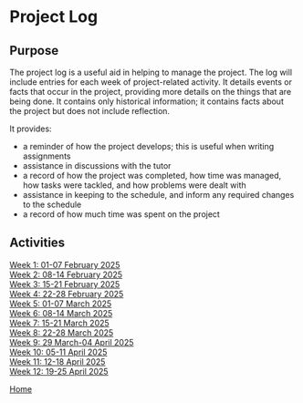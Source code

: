 # Project Log

## Purpose
The project log is a useful aid in helping to manage the project. The log will include entries for each week of project-related activity.  It details events or facts that occur in the project, providing more details on the things that are being done.  It contains only historical information; it contains facts about the project but does not include reflection.

It provides:  
- a reminder of how the project develops; this is useful when writing assignments  
- assistance in discussions with the tutor
- a record of how the project was completed, how time was managed, how tasks were tackled, and how problems were dealt with
- assistance in keeping to the schedule, and inform any required changes to the schedule
- a record of how much time was spent on the project

## Activities

[Week 1: 01-07 February 2025](log/week-01.md)  
[Week 2: 08-14 February 2025](log/week-02.md)  
[Week 3: 15-21 February 2025](log/week-03.md)  
[Week 4: 22-28 February 2025](log/week-04.md)  
[Week 5: 01-07 March 2025](log/week-05.md)  
[Week 6: 08-14 March 2025](log/week-06.md)  
[Week 7: 15-21 March 2025](log/week-07.md)  
[Week 8: 22-28 March 2025](log/week-08.md)  
[Week 9: 29 March-04 April 2025](log/week-09.md)  
[Week 10: 05-11 April 2025](log/week-10.md)  
[Week 11: 12-18 April 2025](log/week-11.md)  
[Week 12: 19-25 April 2025](log/week-12.md)  

[Home](/fitter-happier)

